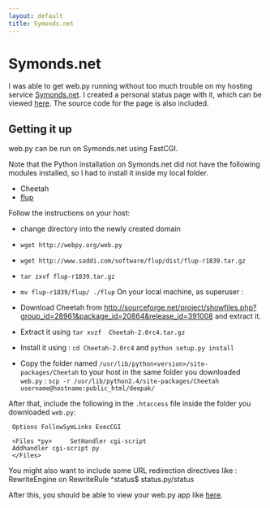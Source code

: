 ```yaml
---
layout: default
title: Symonds.net
---
```


# Symonds.net

I was able to get web.py running without too much trouble on my hosting service [Symonds.net](http://symonds.net/). I created a personal status page with it, which can be viewed [here](http://deepak.jois.name). The source code for the page is also included.

## Getting it up

web.py can be run on Symonds.net using FastCGI.

Note that the Python installation on Symonds.net did not have the following modules installed, so I had to install it inside my local folder.  

* Cheetah
* [flup](http://www.saddi.com/software/flup/)

Follow the instructions on your host:

* change directory into the newly created domain
* `wget http://webpy.org/web.py`
* `wget http://www.saddi.com/software/flup/dist/flup-r1839.tar.gz`
* `tar zxvf flup-r1839.tar.gz`
* `mv flup-r1839/flup/ ./flup`
On your local machine, as superuser :

* Download Cheetah from <http://sourceforge.net/project/showfiles.php?group_id=28961&package_id=20864&release_id=391008> and extract it.
* Extract it using `tar xvzf  Cheetah-2.0rc4.tar.gz`
* Install it using : `cd Cheetah-2.0rc4` and `python setup.py install`
* Copy the folder named `/usr/lib/python<version>/site-packages/Cheetah` to your host in the same folder you downloaded `web.py` : `scp -r /usr/lib/python2.4/site-packages/Cheetah username@hostname:public_html/deepak/`

After that, include the following in the `.htaccess` file inside the folder you downloaded `web.py`:

     Options FollowSymLinks ExecCGI
     
     <Files *py>     SetHandler cgi-script
     Addhandler cgi-script py
     </Files>
You might also want to include some URL redirection directives like :
      RewriteEngine on
      RewriteRule    ^status$ status.py/status

After this, you should be able to view your web.py app like [here](http://nimbupani.com/deepak/status).